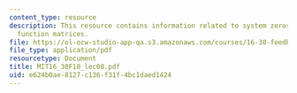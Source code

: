 ```yaml
---
content_type: resource
description: This resource contains information related to system zeros and transfer
  function matrices.
file: https://ol-ocw-studio-app-qa.s3.amazonaws.com/courses/16-30-feedback-control-systems-fall-2010/e624b0ae8127c136f31f4bc1daed1424_MIT16_30F10_lec08.pdf
file_type: application/pdf
resourcetype: Document
title: MIT16_30F10_lec08.pdf
uid: e624b0ae-8127-c136-f31f-4bc1daed1424
---
```

